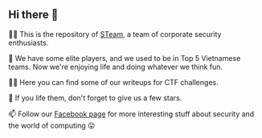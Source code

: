 ## Hi there 👋

🙋‍♀️ This is the repository of [STeam](https://ctftime.org/team/681), a team of corporate security enthusiasts.

🌈 We have some elite players, and we used to be in Top 5 Vietnamese teams. Now we're enjoying life and doing whatever we think fun.

👩‍💻 Here you can find some of our writeups for CTF challenges.

🍿 If you life them, don't forget to give us a few stars.

📫 Follow our [Facebook page](https://www.facebook.com/steam.ctf) for more interesting stuff about security and the world of computing 😛
